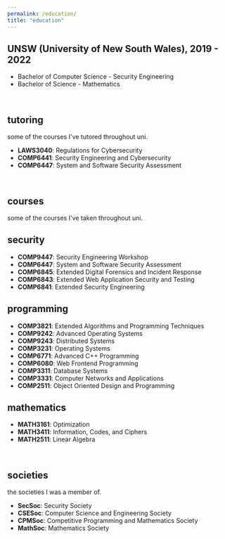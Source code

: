 ```yaml
---
permalink: /education/
title: "education"
---
```


## UNSW (University of New South Wales), 2019 - 2022
* Bachelor of Computer Science - Security Engineering
* Bachelor of Science - Mathematics

&nbsp;

## tutoring
some of the courses I've tutored throughout uni.
* **LAWS3040**: Regulations for Cybersecurity
* **COMP6441**: Security Engineering and Cybersecurity
* **COMP6447**: System and Software Security Assessment

&nbsp;

## courses
some of the courses I've taken throughout uni.

## security
* **COMP9447**: Security Engineering Workshop
* **COMP6447**: System and Software Security Assessment
* **COMP6845**: Extended Digital Forensics and Incident Response
* **COMP6843**: Extended Web Application Security and Testing
* **COMP6841**: Extended Security Engineering

## programming
* **COMP3821**: Extended Algorithms and Programming Techniques
* **COMP9242**: Advanced Operating Systems
* **COMP9243**: Distributed Systems
* **COMP3231**: Operating Systems
* **COMP6771**: Advanced C++ Programming
* **COMP6080**: Web Frontend Programming
* **COMP3311**: Database Systems
* **COMP3331**: Computer Networks and Applications
* **COMP2511**: Object Oriented Design and Programming

## mathematics
* **MATH3161**: Optimization
* **MATH3411**: Information, Codes, and Ciphers
* **MATH2511**: Linear Algebra

&nbsp;

## societies
the societies I was a member of.
* **SecSoc**: Security Society
* **CSESoc**: Computer Science and Engineering Society
* **CPMSoc**: Competitive Programming and Mathematics Society
* **MathSoc**: Mathematics Society